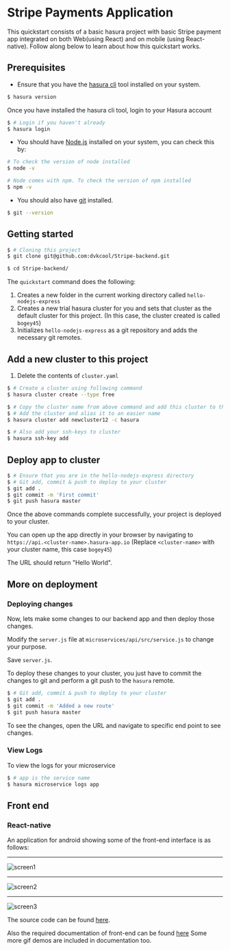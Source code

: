 # Stripe Payments Application

This quickstart consists of a basic hasura project with basic Stripe payment app integrated on both Web(using React) and on mobile (using React-native).
Follow along below to learn about how this quickstart works.

## Prerequisites

* Ensure that you have the [hasura cli](https://docs.hasura.io/0.15/manual/install-hasura-cli.html) tool installed on your system.

```sh
$ hasura version
```

Once you have installed the hasura cli tool, login to your Hasura account

```sh
$ # Login if you haven't already
$ hasura login
```

* You should have [Node.js](https://nodejs.org/en/) installed on your system, you can check this by:

```sh
# To check the version of node installed
$ node -v

# Node comes with npm. To check the version of npm installed
$ npm -v
```

* You should also have [git](https://git-scm.com) installed.

```sh
$ git --version
```

## Getting started

```sh
$ # Cloning this project
$ git clone git@github.com:dvkcool/Stripe-backend.git

$ cd Stripe-backend/
```

The `quickstart` command does the following:
1. Creates a new folder in the current working directory called `hello-nodejs-express`
2. Creates a new trial hasura cluster for you and sets that cluster as the default cluster for this project. (In this case, the cluster created is called `bogey45`)
3. Initializes `hello-nodejs-express` as a git repository and adds the necessary git remotes.

## Add a new cluster to this project
1. Delete the contents of `cluster.yaml`
```sh
$ # Create a cluster using following command
$ hasura cluster create --type free

$ # Copy the cluster name from above command and add this cluster to the project
$ # Add the cluster and alias it to an easier name
$ hasura cluster add newcluster12 -c hasura

$ # Also add your ssh-keys to cluster
$ hasura ssh-key add
```

## Deploy app to cluster

```sh
$ # Ensure that you are in the hello-nodejs-express directory
$ # Git add, commit & push to deploy to your cluster
$ git add .
$ git commit -m 'First commit'
$ git push hasura master
```

Once the above commands complete successfully, your project is deployed to your cluster.

You can open up the app directly in your browser by navigating to `https://api.<cluster-name>.hasura-app.io` (Replace `<cluster-name>` with your cluster name, this case `bogey45`)

The URL should return "Hello World".

## More on deployment

### Deploying changes

Now, lets make some changes to our backend app and then deploy those changes.

Modify the `server.js` file at `microservices/api/src/service.js` to change your purpose.

Save `server.js`.

To deploy these changes to your cluster, you just have to commit the changes to git and perform a git push to the `hasura` remote.

```sh
$ # Git add, commit & push to deploy to your cluster
$ git add .
$ git commit -m 'Added a new route'
$ git push hasura master
```

To see the changes, open the URL and navigate to specific end point to see changes.

### View Logs

To view the logs for your microservice

```sh
$ # app is the service name
$ hasura microservice logs app
```

## Front end 

### React-native 
An application for android showing some of the front-end interface is as follows:

_____
 ![screen1](https://github.com/dvkcool/stripe-charge/blob/master/demo/screen1.png?raw=true)
_____ 
 ![screen2](https://github.com/dvkcool/stripe-charge/blob/master/demo/screen2.png?raw=true)
_____
![screen3](https://github.com/dvkcool/stripe-charge/blob/master/demo/screen3.png?raw=true)

The source code can be found [here](https://github.com/dvkcool/stripe-charge/). 

Also the required documentation of front-end can be found [here](https://github.com/dvkcool/stripe-charge/blob/master/demo/README.md?raw=true)
Some more gif demos are included in documentation too.
